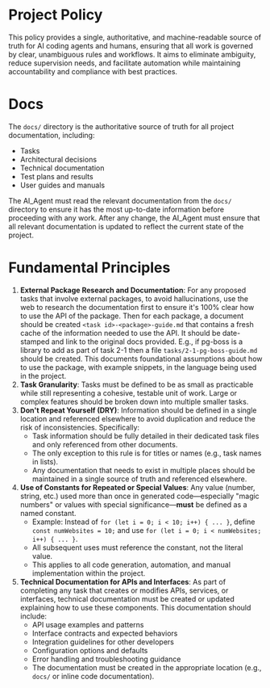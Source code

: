 # Project Policy

This policy provides a single, authoritative, and machine-readable source of truth for AI coding agents and humans, ensuring that all work is governed by clear, unambiguous rules and workflows. It aims to eliminate ambiguity, reduce supervision needs, and facilitate automation while maintaining accountability and compliance with best practices.

# Docs

The `docs/` directory is the authoritative source of truth for all project documentation, including:
- Tasks
- Architectural decisions
- Technical documentation
- Test plans and results
- User guides and manuals

The AI_Agent must read the relevant documentation from the `docs/` directory to ensure it has the most up-to-date information before proceeding with any work.
After any change, the AI_Agent must ensure that all relevant documentation is updated to reflect the current state of the project.

# Fundamental Principles

1. **External Package Research and Documentation**: For any proposed tasks that involve external packages, to avoid hallucinations, use the web to research the documentation first to ensure it's 100% clear how to use the API of the package. Then for each package, a document should be created `<task id>-<package>-guide.md` that contains a fresh cache of the information needed to use the API. It should be date-stamped and link to the original docs provided. E.g., if pg-boss is a library to add as part of task 2-1 then a file `tasks/2-1-pg-boss-guide.md` should be created. This documents foundational assumptions about how to use the package, with example snippets, in the language being used in the project.
2. **Task Granularity**: Tasks must be defined to be as small as practicable while still representing a cohesive, testable unit of work. Large or complex features should be broken down into multiple smaller tasks.
3. **Don't Repeat Yourself (DRY)**: Information should be defined in a single location and referenced elsewhere to avoid duplication and reduce the risk of inconsistencies. Specifically:
    - Task information should be fully detailed in their dedicated task files and only referenced from other documents.
    - The only exception to this rule is for titles or names (e.g., task names in lists).
    - Any documentation that needs to exist in multiple places should be maintained in a single source of truth and referenced elsewhere.
4. **Use of Constants for Repeated or Special Values**: Any value (number, string, etc.) used more than once in generated code—especially "magic numbers" or values with special significance—**must** be defined as a named constant.
    - Example: Instead of `for (let i = 0; i < 10; i++) { ... }`, define `const numWebsites = 10;` and use `for (let i = 0; i < numWebsites; i++) { ... }`.
    - All subsequent uses must reference the constant, not the literal value.
    - This applies to all code generation, automation, and manual implementation within the project.
5. **Technical Documentation for APIs and Interfaces**: As part of completing any task that creates or modifies APIs, services, or interfaces, technical documentation must be created or updated explaining how to use these components. This documentation should include:
    - API usage examples and patterns
    - Interface contracts and expected behaviors  
    - Integration guidelines for other developers
    - Configuration options and defaults
    - Error handling and troubleshooting guidance
    - The documentation must be created in the appropriate location (e.g., `docs/` or inline code documentation).
